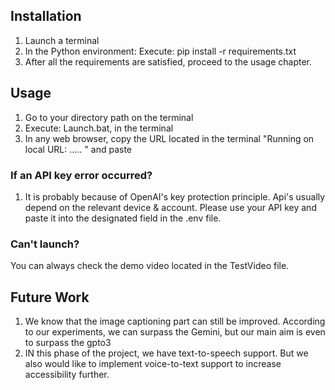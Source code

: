 ## Installation
1. Launch a terminal
2. In the Python environment:
  Execute: pip install -r requirements.txt
3. After all the requirements are satisfied, proceed to the usage chapter.

## Usage
1. Go to your directory path on the terminal
2. Execute: Launch.bat,  in the terminal
3. In any web browser, copy the URL located in the terminal "Running on local URL: ..... " and paste

### If an API key error occurred?
1. It is probably because of OpenAI's key protection principle. Api's usually depend on the relevant device & account. Please use your API key and paste it into the designated field in the .env file.

### Can't launch?
You can always check the demo video located in the TestVideo file.

## Future Work
1. We know that the image captioning part can still be improved. According to our experiments, we can surpass the Gemini, but our main aim is even to surpass the gpto3
2. IN this phase of the project, we have text-to-speech support. But we also would like to implement voice-to-text support to increase accessibility further.
